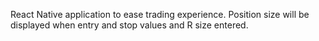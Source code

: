 React Native application to ease trading experience. Position size will be displayed when entry and stop values and R size entered.
